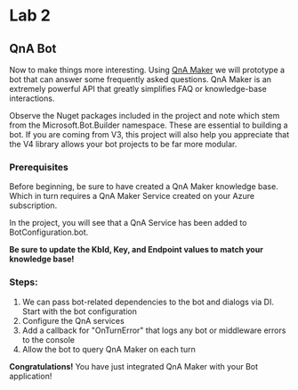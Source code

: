 # Lab 2
## QnA Bot
Now to make things more interesting. Using [QnA Maker](https://www.qnamaker.ai/) we will prototype a bot that can answer some frequently asked questions. QnA Maker is an extremely powerful API that greatly simplifies FAQ or knowledge-base interactions.

Observe the Nuget packages included in the project and note which stem from the Microsoft.Bot.Builder namespace. These are essential to building a bot. If you are coming from V3, this project will also help you appreciate that the V4 library allows your bot projects to be far more modular.

### Prerequisites
Before beginning, be sure to have created a QnA Maker knowledge base. Which in turn requires a QnA Maker Service created on your Azure subscription. 

In the project, you will see that a QnA Service has been added to BotConfiguration.bot.

**Be sure to update the KbId, Key, and Endpoint values to match your knowledge base!**

### Steps:
1. We can pass bot-related dependencies to the bot and dialogs via DI. Start with the bot configuration
2. Configure the QnA services
3. Add a callback for "OnTurnError" that logs any bot or middleware errors to the console
4. Allow the bot to query QnA Maker on each turn

**Congratulations!** You have just integrated QnA Maker with your Bot application!